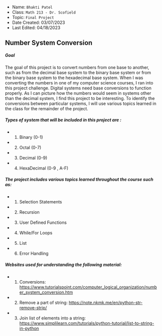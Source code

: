 * Name:  `Bhakti Patel`
* Class: `Math 213 - Dr. Scofield`
* Topic: `Final Project`
* Date Created: 03/07/2023
* Last Edited: 04/18/2023

## Number System Conversion

##### Goal
The goal of this project is to convert numbers from one base to another, such as from the decimal base system to the binary base system or from the binary base system to the hexadecimal base system. When I was converting the numbers in one of my computer science courses, I ran into this project challenge. Digital systems need base conversions to function properly. As I can picture how the numbers would seem in systems other than the decimal system, I find this project to be interesting. To identify the conversions between particular systems, I will use various topics learned in the class for the remainder of the project.



##### Types of system that will be included in this project are : 
* 1) Binary (0-1)
* 2) Octal (0-7)
* 3) Decimal (0-9)
* 4) HexaDecimal (0-9 , A-F)


##### The project includes various topics learned throughout the course such as:
* 1) Selection Statements
* 2) Recursion
* 3) User Defined Functions
* 4) While/For Loops
* 5) List
* 6) Error Handling


##### Websites used for understanding the following material:
* 1) Conversions: https://www.tutorialspoint.com/computer_logical_organization/number_system_conversion.htm
* 2) Remove a part of string: https://note.nkmk.me/en/python-str-remove-strip/
* 3) Join list of elements into a string: https://www.simplilearn.com/tutorials/python-tutorial/list-to-string-in-python
